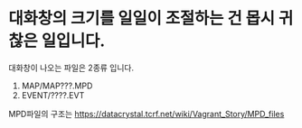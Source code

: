 # 대화창의 크기를 일일이 조절하는 건 몹시 귀찮은 일입니다.
대화창이 나오는 파일은 2종류 입니다.
1. MAP/MAP???.MPD
2. EVENT/????.EVT

MPD파일의 구조는 https://datacrystal.tcrf.net/wiki/Vagrant_Story/MPD_files
